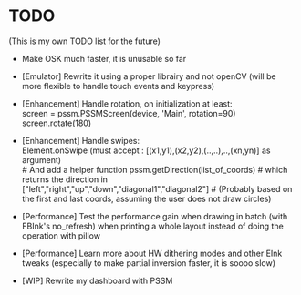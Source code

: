 # TODO
(This is my own TODO list for the future)


- Make OSK much faster, it is unusable so far

- [Emulator] Rewrite it using a proper librairy and not openCV (will be more flexible to handle touch events and keypress)

- [Enhancement] Handle rotation, on initialization at least:  
                screen = pssm.PSSMScreen(device, 'Main', rotation=90)  
                screen.rotate(180)  
- [Enhancement] Handle swipes:  
                Element.onSwipe  (must accept : [(x1,y1),(x2,y2),(..,..),..,(xn,yn)] as argument)  
                # And add  a helper function pssm.getDirection(list_of_coords)
                # which returns the direction in ["left","right","up","down","diagonal1","diagonal2"]
                # (Probably based on the first and last coords, assuming the user does not draw circles)

- [Performance] Test the performance gain when drawing in batch (with FBInk's no_refresh) when printing a whole layout instead of doing the operation with pillow
- [Performance] Learn more about HW dithering modes and other EInk tweaks (especially to make partial inversion faster, it is soooo slow)

- [WIP] Rewrite my dashboard with PSSM
